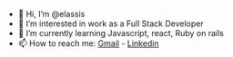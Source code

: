 - 👋 Hi, I’m @elassis
- 👀 I’m interested in work as a Full Stack Developer
- 🌱 I’m currently learning Javascript, react, Ruby on rails
- 📫 How to reach me: [Gmail](enmanuellassis@gmail.com) -  [Linkedin](https://www.linkedin.com/in/enmanuel-lassis-pe%C3%B1a/)

<!---
elassis/elassis is a ✨ special ✨ repository because its `README.md` (this file) appears on your GitHub profile.
You can click the Preview link to take a look at your changes.
--->
